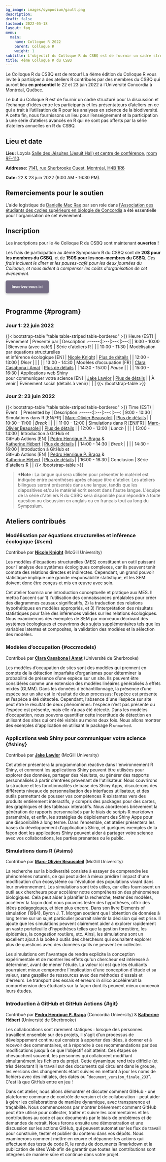 ```yaml
---
bg_image: images/symposium/gault.png
description:
draft: false
lastmod: 2022-05-18
layout: faq
menu:
  main:
    name: Colloque R 2022
    parent: Colloque R
    weight: 1
subtitle: L'objectif du Colloque R du CSBQ est de fournir un cadre structuré pour la discussion et l'échange d'idées entre des participants et des contributeurs/contributrices d'ateliers concernant l'utilisation de R dans les analyses de la biodiversité. Pour cela, nous fournissons un lieu d’enseignement et de participation à une série d’ateliers R avancés qui ne sont pas couverts par la série annuelle d’ateliers R du CSBQ.
title: 4ème Colloque R du CSBQ
---
```


Le Colloque R du CSBQ est de retour! La 4ème édition du Colloque R vous invite à participer à des ateliers R contribués par des membres du CSBQ qui auront lieu __en présentiel__ le 22 et 23 juin 2022 à l’Université Concordia à Montréal, Québec.

Le but du Colloque R est de fournir un cadre structuré pour la discussion et l’échange d’idées entre les participants et les présentateurs d’ateliers en ce qui a trait à l’utilisation de R pour les analyses en science de la biodiversité. À cette fin, nous fournissons un lieu pour l’enseignement et la participation à une série d’ateliers avancés en R qui ne sont pas offerts par la série d’ateliers annuelles en R du CSBQ.

## Lieu et date

__Lieu:__ Loyola [Salle des Jésuites (Jesuit Hall) et centre de conférence](https://www.concordia.ca/maps/buildings/concordia-panoramas/rf-refectory-exterior.html), [room RF-110](https://www.concordia.ca/maps/buildings/concordia-panoramas/rf-main-3.html).

__Addresse:__ [7141, rue Sherbrooke Ouest, Montréal, H4B 1R6](https://www.google.com/maps/place/7141+Sherbrooke+St+W,+Montreal,+QC+H4B+1R6/data=!4m2!3m1!1s0x4cc91731f42c28a5:0xae5ffe0824e83f0e?sa=X&ved=2ahUKEwiJwsTv8f73AhVnSjABHbn4BL4Q8gF6BAghEAE)

__Date:__ 22 & 23 juin 2022 (9:00 AM - 16:30 PM).

## Remerciements pour le soutien

L'aide logistique de [Danielle Mac Rae](https://qcbs.ca/student-member/?student=2949) par son role dans [l'Association des étudiants des cycles supérieurs en biologie de Concordia](https://concordiabgsa.weebly.com/) a été essentielle pour l'organisation de cet événement.

## Inscription

Les inscriptions pour le 4e Colloque R du CSBQ sont maintenant __ouvertes__ !

Les frais de participation au 4ème Symposium R du CSBQ sont de __20$ pour les membres du CSBQ__, et de __150$ pour les non-membres du CSBQ__. _Ces frais incluent le dîner et les pauses-café pour les deux journées du Colloque, et nous aident à compenser les coûts d'organisation de cet événement_.

<div class="default">
     <a href="https://registration.qcbs.ca/r-symposium-2022" class="cta btn-yellow" style="background-color: #746c84; font-size: 12px; font-family: Helvetica, Arial, sans-serif; font-weight:bold; text-decoration: none; padding: 14px 20px; color: #FFFFFF; border-radius: 5px; display:inline-block; mso-padding-alt:0; box-shadow:0 3px 6px rgba(0,0,0,.2);"><!--[if mso]><i style="letter-spacing: 25px;mso-font-width:-100%;mso-text-raise:30pt"> </i><![endif]--><span style="mso-text-raise:15pt;">Inscrivez-vous ici</span><!--[if mso]><i style="letter-spacing: 25px;mso-font-width:-100%"> </i><![endif]--></a>
</div>

<br>

## Programme {#program}

### Jour 1: 22 juin 2022

{{< bootstrap-table "table table-striped table-bordered" >}}
 Heure (EST) | Événement  |  Presenté par | Description
:------:|:---|:---:|:---:|
| 9:00 - 10:00  | Bienvenu (avec café!)  | Série d'ateliers R |   |
| 10:00 - 11:30  | Modélisation par équations structurelles <br>et inférence écologique [EN] | [Nicole Knight](nicole.knight@mail.mcgill.ca) | [Plus de détails](#sem)  |
| 12:00 - 13:00  | _Dîner_  |   |  |  |
| 13:00 - 14:30  | Modèles d’occupation [FR] | [Clara Casabona i Amat](Clara.Casabona.I.Amat@USherbrooke.ca) |  [Plus de détails](#occmodels) |
| 14:30 - 15:00  | _Pause_ |   |   |
| 15:00 - 16:30  | Applications web Shiny<br>pour communiquer votre science [EN] |  [Jake Lawlor](jake.lawlor@mail.mcgill.ca) | [Plus de détails](#shiny) |
| À venir  | Événement social (détails à venir) |   |  |
{{< /bootstrap-table >}}

### Jour 2: 23 juin 2022

{{< bootstrap-table "table table-striped table-bordered" >}}
 Time (EST)  | Event &nbsp;  | Presented by  | Description
:------:|:---|:---:|:---:
| 9:00 - 10:30  | Simulations dans R  [EN/FR]  | [Marc-Olivier Beausoleil](marc-olivier.beausoleil@mail.mcgill.ca)  | [Plus de détails](#sims) |
| 10:30 - 11:00 | _Break_  |   |   |
| 11:00 - 12:00  | Simulations dans R [EN/FR]  | [Marc-Olivier Beausoleil](marc-olivier.beausoleil@mail.mcgill.ca)  | [Plus de détails](#sims) |
| 12:00 - 13:00  | _Lunch_  |   |  |
| 13:00 - 14:00  | Introduction à GitHub et&nbsp; &nbsp;&nbsp; &nbsp;&nbsp; &nbsp;<br>GitHub Actions [EN] | [Pedro Henrique P. Braga](ph.pereirabraga@gmail.com) & <br>[Katherine Hébert](katherine.hebert@usherbrooke.ca)  | [Plus de détails](#git) |
| 14:00 - 14:30 | _Break_  |   |   |
| 14:30 - 16:00  | Introduction à GitHub et&nbsp; &nbsp;&nbsp; &nbsp;&nbsp; &nbsp;<br>GitHub Actions [EN] | [Pedro Henrique P. Braga](ph.pereirabraga@gmail.com) & <br>[Katherine Hébert](katherine.hebert@usherbrooke.ca)  | [Plus de détails](#git) |
| 16:00 - 16:30  | Conclusion  | Série d'ateliers R  |   |
{{< /bootstrap-table >}}

> __*Note__ : La langue qui sera utilisée pour présenter le matériel est indiquée entre parenthèses après chaque titre d'atelier. Les ateliers bilingues seront présentés dans une langue, tandis que les diapositives et/ou le matériel écrit seront dans l'autre langue. L'équipe de la série d'ateliers R du CSBQ sera disponible pour répondre à toute question ou discussion en anglais ou en français tout au long du Symposium.

## Ateliers contribués

### Modélisation par équations structurelles et inférence écologique {#sem}

Contribué par [__Nicole Knight__](nicole.knight@mail.mcgill.ca) (McGill University)

Les modèles d'équations structurelles (MES) constituent un outil puissant pour l'analyse des systèmes écologiques complexes, car ils peuvent tenir compte des relations directes et indirectes. Cependant, un grand pouvoir statistique implique une grande responsabilité statistique, et les SEM doivent donc être conçus et mis en œuvre avec soin.

Cet atelier fournira une introduction conceptuelle et pratique aux MES. Il mettra l'accent sur 1) l'utilisation des connaissances préalables pour créer des diagrammes causaux significatifs, 2) la traduction des relations hypothétiques en modèles appropriés, et 3) l'interprétation des résultats statistiques pour faire des inférences valides sur les relations écologiques. Nous examinerons des exemples de SEM par morceaux décrivant des systèmes écologiques et couvrirons des sujets supplémentaires tels que les variables latentes et composites, la validation des modèles et la sélection des modèles.

### Modèles d’occupation {#occmodels}

Contribué par [__Clara Casabona i Amat__](Clara.Casabona.I.Amat@USherbrooke.ca) (Université de Sherbrooke)

Les modèles d’occupation de sites sont des modèles qui prennent en compte de la détection imparfaite d’organismes pour déterminer la probabilité de présence d’une espèce sur un site. Ils peuvent être considérés comme une extension des modèles linéaires généralisés à effets mixtes (GLMM). Dans les données d'échantillonnage, la présence d’une espèce sur un site est le résultat de deux processus: l’espèce est présente et l’espèce a été détectée. Cependant, l’absence d'une l’espèce sur site peut être le résultat de deux phénomènes: l'espèce n’est pas présente ou l’espèce est présente, mais elle n’a pas été détecté. Dans les modèles d’occupation, nous pouvons quantifier cette incertitude de détection en utilisant des sites qui ont été visités au moins deux fois. Nous allons montrer des exemples d'application en utilisant le package R `unmarked`.


### Applications web Shiny pour communiquer votre science {#shiny}

Contribué par [__Jake Lawlor__](jake.lawlor@mail.mcgill.ca) (McGill University)

Cet atelier présentera la programmation réactive dans l'environnement R Shiny, et comment les applications Shiny peuvent être utilisées pour explorer des données, partager des résultats, ou générer des rapports personnalisés à partir d'entrées provenant de l'utilisateur. Nous couvrirons la structure et les fonctionnalités de base des Shiny Apps, discuterons des différents niveaux de personnalisation des interfaces utilisateur, et des outils permettant de pousser vos compétences R existantes vers des produits entièrement interactifs, y compris des packages pour des cartes, des graphiques et des tableaux interactifs. Nous aborderons brièvement la génération de rapports personnalisés par le biais de scripts R markdown paramétrés, et enfin, les stratégies de déploiement des Shiny Apps pour une disponibilité à long terme. Dans l'ensemble, cet atelier présentera les bases du développement d'applications Shiny, et quelques exemples de la façon dont les applications Shiny peuvent aider à partager votre science avec vos collaborations, les parties prenantes ou le public.

### Simulations dans R {#sims}

Contribué par [__Marc-Olivier Beausoleil__](marc-olivier.beausoleil@mail.mcgill.ca) (McGill University)

La recherche sur la biodiversité consiste à essayer de comprendre les phénomènes naturels, ce qui peut aider à mieux prédire l'impact d'une modification d'un écosystème ou l'évolution des populations vivant dans leur environnement. Les simulations sont très utiles, car elles fournissent un outil aux chercheurs pour accélérer notre compréhension des phénomènes biologiques. Cela peut aider à planifier la recherche, tester des modèles, accélérer la façon dont nous pouvons tester des hypothèses, offrir des idées pédagogiques, et bien plus encore. Dans son livre Elements of simulation (1984), Byron J. T. Morgan soutient que l'obtention de données à long terme sur un sujet particulier pourrait ralentir la décision qui est prise. Il ajoute que les simulations peuvent clairement aider à explorer rapidement un vaste portefeuille d'hypothèses telles que la gestion forestière, les épidémies, la congestion routière, etc. Ainsi, les simulations sont un excellent ajout à la boîte à outils des chercheurs qui souhaitent explorer plus de questions avec des données qu'ils ne peuvent en collecter.

Les simulations ont l'avantage de rendre explicite la conception expérimentale et de montrer les effets qu'un chercheur est intéressé à déterminer, avant de mener l'étude. La valeur ici est que les étudiants pourraient mieux comprendre l'implication d'une conception d'étude et sa valeur, sans gaspiller de ressources avec des méthodes d'essais et d'erreurs. Le transport des essais et erreurs in silico accélérerait la compréhension des étudiants sur la façon dont ils peuvent mieux concevoir leurs études.


### Introduction à GitHub et GitHub Actions {#git}

Contribué par [__Pedro Henrique P. Braga__](ph.pereirabraga@gmail.com) (Concordia University) & [__Katherine Hébert__](katherine.hebert@usherbrooke.ca) (Université de Sherbrooke)

Les collaborations sont rarement statiques : lorsque des personnes travaillent ensemble sur des projets, il s'agit d'un processus de développement continu qui consiste à apporter des idées, à donner et à recevoir des commentaires, et à répondre à ces recommandations par des modifications jusqu'à ce que l'objectif soit atteint. Ces étapes se chevauchent souvent, les personnes qui collaborent modifiant simultanément les fichiers du projet. Cette dynamique rend très difficile (et très déroutant !) le travail sur des documents qui circulent dans le groupe, les versions des changements étant suivies en mettant à jour les noms de fichiers avec des initiales, des dates ou "`document_version_finale_233`". C'est là que GitHub entre en jeu !

Dans cet atelier, nous allons démontrer et discuter comment GitHub - une plateforme commune de contrôle de version et de collaboration - peut aider à gérer les collaborations de manière dynamique, avec transparence et traçabilité. Nous commencerons par montrer brièvement comment GitHub peut être utilisé pour collecter, traiter et suivre les commentaires et les contributions au code et aux documents par le biais de problèmes et de demandes de retrait. Nous ferons ensuite une démonstration et une discussion sur les actions GitHub, qui peuvent automatiser les flux de travail pour construire, tester et publier du contenu dans vos dépôts. Nous examinerons comment mettre en œuvre et dépanner les actions qui effectuent des tests de code R, le rendu de documents Rmarkdown et la publication de sites Web afin de garantir que toutes les contributions sont intégrées de manière sûre et continue dans votre projet.

